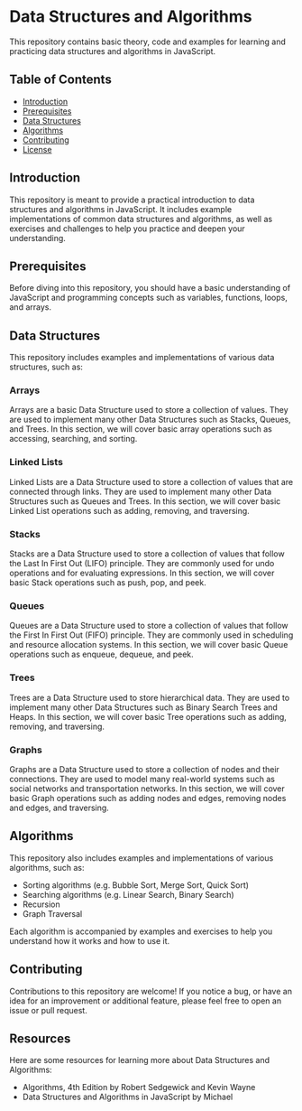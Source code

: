# Data Structures and Algorithms

This repository contains basic theory, code and examples for learning and practicing data structures and algorithms in JavaScript.

## Table of Contents

- [Introduction](#introduction)
- [Prerequisites](#prerequisites)
- [Data Structures](#data-structures)
- [Algorithms](#algorithms)
- [Contributing](#contributing)
- [License](#license)

## Introduction

This repository is meant to provide a practical introduction to data structures and algorithms in JavaScript. It includes example implementations of common data structures and algorithms, as well as exercises and challenges to help you practice and deepen your understanding.

## Prerequisites

Before diving into this repository, you should have a basic understanding of JavaScript and programming concepts such as variables, functions, loops, and arrays.

## Data Structures

This repository includes examples and implementations of various data structures, such as:

### Arrays

Arrays are a basic Data Structure used to store a collection of values. They are used to implement many other Data Structures such as Stacks, Queues, and Trees. In this section, we will cover basic array operations such as accessing, searching, and sorting.

### Linked Lists

Linked Lists are a Data Structure used to store a collection of values that are connected through links. They are used to implement many other Data Structures such as Queues and Trees. In this section, we will cover basic Linked List operations such as adding, removing, and traversing.

### Stacks

Stacks are a Data Structure used to store a collection of values that follow the Last In First Out (LIFO) principle. They are commonly used for undo operations and for evaluating expressions. In this section, we will cover basic Stack operations such as push, pop, and peek.

### Queues

Queues are a Data Structure used to store a collection of values that follow the First In First Out (FIFO) principle. They are commonly used in scheduling and resource allocation systems. In this section, we will cover basic Queue operations such as enqueue, dequeue, and peek.

### Trees

Trees are a Data Structure used to store hierarchical data. They are used to implement many other Data Structures such as Binary Search Trees and Heaps. In this section, we will cover basic Tree operations such as adding, removing, and traversing.

### Graphs

Graphs are a Data Structure used to store a collection of nodes and their connections. They are used to model many real-world systems such as social networks and transportation networks. In this section, we will cover basic Graph operations such as adding nodes and edges, removing nodes and edges, and traversing.

## Algorithms

This repository also includes examples and implementations of various algorithms, such as:

- Sorting algorithms (e.g. Bubble Sort, Merge Sort, Quick Sort)
- Searching algorithms (e.g. Linear Search, Binary Search)
- Recursion
- Graph Traversal

Each algorithm is accompanied by examples and exercises to help you understand how it works and how to use it.

## Contributing

Contributions to this repository are welcome! If you notice a bug, or have an idea for an improvement or additional feature, please feel free to open an issue or pull request.

## Resources

Here are some resources for learning more about Data Structures and Algorithms:

- Algorithms, 4th Edition by Robert Sedgewick and Kevin Wayne
- Data Structures and Algorithms in JavaScript by Michael
